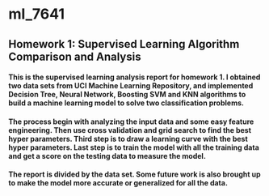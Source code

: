 # ml_7641
## Homework 1: Supervised Learning Algorithm Comparison and Analysis
#### This is the supervised learning analysis report for homework 1. I obtained two data sets from UCI Machine Learning Repository, and implemented Decision Tree, Neural Network, Boosting SVM and KNN algorithms to build a machine learning model to solve two classification problems. 
#### The process begin with analyzing the input data and some easy feature engineering. Then use cross validation and grid search to find the best hyper parameters. Third step is to draw a learning curve with the best hyper parameters. Last step is to train the model with all the training data and get a score on the testing data to measure the model.
#### The report is divided by the data set. Some future work is also brought up to make the model more accurate or generalized for all the data.
